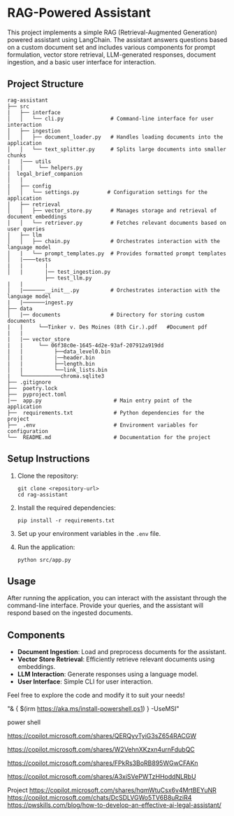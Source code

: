 

# RAG-Powered Assistant

This project implements a simple RAG (Retrieval-Augmented Generation) powered assistant using LangChain. The assistant answers questions based on a custom document set and includes various components for prompt formulation, vector store retrieval, LLM-generated responses, document ingestion, and a basic user interface for interaction.

## Project Structure

```
rag-assistant
├── src
|   ├── interface
│   │   └── cli.py               # Command-line interface for user interaction
│   ├── ingestion
│   │   ├── document_loader.py   # Handles loading documents into the application
│   │   └── text_splitter.py     # Splits large documents into smaller chunks
|   |─── utils
|   │     └── helpers.py
|  legal_brief_companion
│   |
|   ├── config
│   │   └── settings.py         # Configuration settings for the application
│   ├── retrieval
│   │   ├── vector_store.py      # Manages storage and retrieval of document embeddings
│   │   └── retriever.py         # Fetches relevant documents based on user queries
│   ├── llm
│   │   ├── chain.py             # Orchestrates interaction with the language model
│   |   └── prompt_templates.py  # Provides formatted prompt templates
│   |────tests
|   |       |
│   |       |── test_ingestion.py
            ├── test_llm.py
|   |
│   |───────__init__.py          # Orchestrates interaction with the language model
|   |───────ingest.py
├── data
│   |── documents                # Directory for storing custom documents
|   |     └──Tinker v. Des Moines (8th Cir.).pdf   #Document pdf
|   |
|   |── vector_store
|   |     └── 06f38c0e-1645-4d2e-93af-207912a919dd
|   |          ├──data_level0.bin
│   |          |──header.bin
|   |          ├──length.bin
│   |          └──link_lists.bin
|   └────────────chroma.sqlite3
├── .gitignore
├──  poetry.lock
├──  pyproject.toml
|──  app.py                       # Main entry point of the application
├──  requirements.txt             # Python dependencies for the project
├──  .env                         # Environment variables for configuration
└──  README.md                    # Documentation for the project

```

## Setup Instructions

1. Clone the repository:

   ```
   git clone <repository-url>
   cd rag-assistant
   ```

2. Install the required dependencies:

   ```
   pip install -r requirements.txt
   ```

3. Set up your environment variables in the `.env` file.

4. Run the application:
   ```
   python src/app.py
   ```

## Usage

After running the application, you can interact with the assistant through the command-line interface. Provide your queries, and the assistant will respond based on the ingested documents.

## Components

- **Document Ingestion**: Load and preprocess documents for the assistant.
- **Vector Store Retrieval**: Efficiently retrieve relevant documents using embeddings.
- **LLM Interaction**: Generate responses using a language model.
- **User Interface**: Simple CLI for user interaction.

Feel free to explore the code and modify it to suit your needs!

"& { $(irm https://aka.ms/install-powershell.ps1) } -UseMSI"

power shell

https://copilot.microsoft.com/shares/QERQyvTyiG3sZ654RACGW

https://copilot.microsoft.com/shares/W2VehnXKzxn4urnFdubQC

https://copilot.microsoft.com/shares/FPkRs3BoRB895WGwCFAKn

https://copilot.microsoft.com/shares/A3xiSVePWTzHHoddNLRbU

Project
https://copilot.microsoft.com/shares/hqmWtuCsx6v4MrtBEYuNR
https://copilot.microsoft.com/chats/DcSDLVGWo5TV6B8uRziR4
https://pwskills.com/blog/how-to-develop-an-effective-ai-legal-assistant/



<!-- EMBEDDING_MODEL=sentence-transformers/all-MiniLM-L6-v2
LLM_PROVIDER=groq
LLM_MODEL=llama-3.1-8b-instant
DATABASE_URL=sqlite:///data/knowledge_base.db
DOCUMENTS_PATH=data/documents
PERSIST_DIRECTORY=data/vector_store -->
 <!-- poetry run python src/legal_brief_companion/ingest.py -->
<!-- poetry run streamlit run src/legal_brief_companion/app.py -->
<!-- https://github.com/Dnyaneshwar-dnyanu/Weather-App -->
